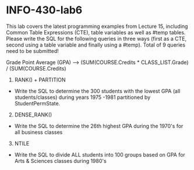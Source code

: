 # INFO-430-lab6
 
This lab covers the latest programming examples from Lecture 15, including Common Table Expressions (CTE),  table variables as well as #temp tables. Please write the SQL for the following queries in three ways (first as a CTE, second using a table variable and finally using a #temp). Total of 9 queries need to be submitted!

Grade Point Average (GPA)  --> (SUM(COURSE.Credits * CLASS_LIST.Grade) / (SUM(COURSE.Credits)

1) RANK() + PARTITION

* Write the SQL to determine the 300 students with the lowest GPA (all students/classes) during years 1975 -1981 partitioned by StudentPermState.


2) DENSE_RANK()

* Write the SQL to determine the 26th highest GPA during the 1970's for all business classes


3) NTILE

* Write the SQL to divide ALL students into 100 groups based on GPA for Arts & Sciences classes during 1980's